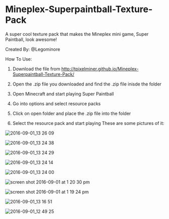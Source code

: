 # Mineplex-Superpaintball-Texture-Pack
A super cool texture pack that makes the Mineplex mini game, Super Paintball, look awesome!

Created By: @Legominore

How To Use:
1. Download the file from http://tpixelminer.github.io/Mineplex-Superpaintball-Texture-Pack/

2. Open the .zip file you downloaded and find the .zip file inisde the folder

3. Open Minecraft and start playing Super Paintball

4. Go into options and select resource packs

5. Click on open folder and place the .zip file into the folder

6. Select the resource pack and start playing
These are some pictures of it:

![2016-09-01_13 26 09](https://cloud.githubusercontent.com/assets/17729491/18177680/56d91f78-7049-11e6-80a3-d80c4779d89d.png)

![2016-09-01_13 24 38](https://cloud.githubusercontent.com/assets/17729491/18177679/56d917b2-7049-11e6-96e5-8c5ad19c77b9.png)

![2016-09-01_13 24 29](https://cloud.githubusercontent.com/assets/17729491/18177683/56daa898-7049-11e6-91e4-e6dbc02ff0a9.png)

![2016-09-01_13 24 14](https://cloud.githubusercontent.com/assets/17729491/18177681/56d98288-7049-11e6-8d69-d44339cb2e0c.png)

![2016-09-01_13 24 00](https://cloud.githubusercontent.com/assets/17729491/18177682/56d9d936-7049-11e6-863d-301d7fb34af8.png)

![screen shot 2016-09-01 at 1 20 30 pm](https://cloud.githubusercontent.com/assets/17729491/18177684/56db3312-7049-11e6-984e-800f7b105235.png)

![screen shot 2016-09-01 at 1 19 24 pm](https://cloud.githubusercontent.com/assets/17729491/18177685/56e74724-7049-11e6-9f7f-1d54c8646093.png)

![2016-09-01_13 16 51](https://cloud.githubusercontent.com/assets/17729491/18177687/56ed2e82-7049-11e6-9787-13635576e011.png)

![2016-09-01_12 49 25](https://cloud.githubusercontent.com/assets/17729491/18177686/56e7fa16-7049-11e6-9ee2-ea121dd4a05e.png)
